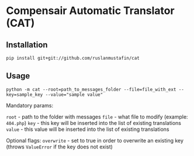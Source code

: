 # Compensair Automatic Translator (CAT)

## Installation

```
pip install git+git://github.com/ruslanmustafin/cat
```

## Usage

```
python -m cat --root=path_to_messages_folder --file=file_with_ext --key=sample_key --value="sample value"
```

Mandatory params:

`root` - path to the folder with messages
`file` - what file to modify (example: `404.php`)
`key` - this key will be inserted into the list of existing translations
`value` - this value will be inserted into the list of existing translations

Optional flags:
`overwrite` - set to true in order to overwrite an existing key (throws `ValueError` if the key does not exist) 

